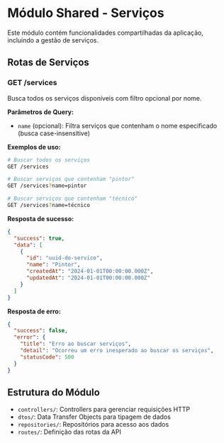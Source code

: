 # Módulo Shared - Serviços

Este módulo contém funcionalidades compartilhadas da aplicação, incluindo a gestão de serviços.

## Rotas de Serviços

### GET /services

Busca todos os serviços disponíveis com filtro opcional por nome.

**Parâmetros de Query:**
- `name` (opcional): Filtra serviços que contenham o nome especificado (busca case-insensitive)

**Exemplos de uso:**

```bash
# Buscar todos os serviços
GET /services

# Buscar serviços que contenham "pintor"
GET /services?name=pintor

# Buscar serviços que contenham "técnico"
GET /services?name=técnico
```

**Resposta de sucesso:**
```json
{
  "success": true,
  "data": [
    {
      "id": "uuid-do-servico",
      "name": "Pintor",
      "createdAt": "2024-01-01T00:00:00.000Z",
      "updatedAt": "2024-01-01T00:00:00.000Z"
    }
  ]
}
```

**Resposta de erro:**
```json
{
  "success": false,
  "error": {
    "title": "Erro ao buscar serviços",
    "detail": "Ocorreu um erro inesperado ao buscar os serviços",
    "statusCode": 500
  }
}
```

## Estrutura do Módulo

- `controllers/`: Controllers para gerenciar requisições HTTP
- `dtos/`: Data Transfer Objects para tipagem de dados
- `repositories/`: Repositórios para acesso aos dados
- `routes/`: Definição das rotas da API
